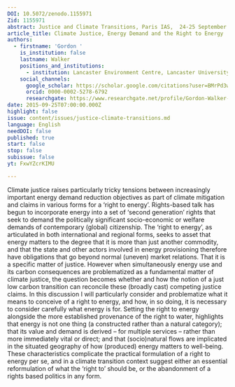 ```yaml
---
DOI: 10.5072/zenodo.1155971
Zid: 1155971
abstract: Justice and Climate Transitions, Paris IAS,  24-25 September 2015 - Session 3
article_title: Climate Justice, Energy Demand and the Right to Energy
authors:
  - firstname: 'Gordon '
    is_institution: false
    lastname: Walker
    positions_and_institutions:
      - institution: Lancaster Environment Centre, Lancaster University, United Kingdom
    social_channels:
      google_scholar: https://scholar.google.com/citations?user=BMrPd3wAAAAJ&hl=en
      orcid: 0000-0002-5278-6792
      researchgate: https://www.researchgate.net/profile/Gordon-Walker-5
date: 2015-09-25T07:00:00.000Z
highlight: false
issue: content/issues/justice-climate-transitions.md
language: English
needDOI: false
published: true
start: false
stop: false
subissue: false
yt: FxwYZcrKIMU

---
```


Climate justice raises particularly tricky tensions between increasingly important energy demand reduction objectives as part of climate mitigation and claims in various forms for a ‘right to energy’. Rights-based talk has begun to incorporate energy into a set of ‘second generation’ rights that seek to demand the politically significant socio-economic or welfare demands of contemporary (global) citizenship. The ‘right to energy’, as articulated in both international and regional forms, seeks to asset that energy matters to the degree that it is more than just another commodity, and that the state and other actors involved in energy provisioning therefore have obligations that go beyond normal (uneven) market relations. That it is a specific matter of justice. However when simultaneously energy use and its carbon consequences are problematized as a fundamental matter of climate justice, the question becomes whether and how the notion of a just low carbon transition can reconcile these (broadly cast) competing justice claims. In this discussion I will particularly consider and problematize what it means to conceive of a right to energy, and how, in so doing, it is necessary to consider carefully what energy is for. Setting the right to energy alongside the more established provenance of the right to water, highlights that energy is not one thing (a constructed rather than a natural category); that its value and demand is derived – for multiple services – rather than more immediately vital or direct; and that (socio)natural flows are implicated in the situated geography of how (produced) energy matters to well-being. These characteristics complicate the practical formulation of a right to energy per se, and in a climate transition context suggest either an essential reformulation of what the ‘right to’ should be, or the abandonment of a rights based politics in any form.

<Youtube yt="FxwYZcrKIMU" caption="Climate justice, energy demand and the right to energy"></Youtube>